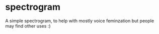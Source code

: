# spectrogram
A simple spectrogram, to help with mostly voice feminzation but people may find other uses :)

